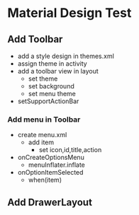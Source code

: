 # Material Design Test

## Add Toolbar

- add a style design in themes.xml
- assign theme in activity
- add a toolbar view in layout
  - set theme
  - set background
  - set menu theme
- setSupportActionBar 

### Add menu in Toolbar 

- create menu.xml
  - add item
    - set icon,id,title,action
- onCreateOptionsMenu
  - menuInflater.inflate
- onOptionItemSelected
  - when(item)
  
## Add DrawerLayout 

